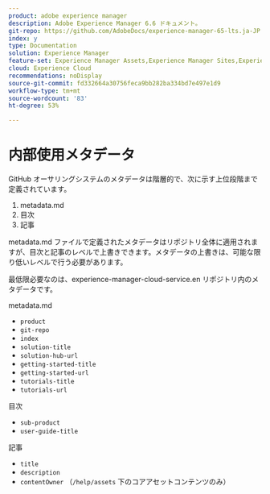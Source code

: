 ```yaml
---
product: adobe experience manager
description: Adobe Experience Manager 6.6 ドキュメント。
git-repo: https://github.com/AdobeDocs/experience-manager-65-lts.ja-JP
index: y
type: Documentation
solution: Experience Manager
feature-set: Experience Manager Assets,Experience Manager Sites,Experience Manager, Experience Manager Forms, Experience Manager Cloud Manager
cloud: Experience Cloud
recommendations: noDisplay
source-git-commit: fd332664a30756feca9bb282ba334bd7e497e1d9
workflow-type: tm+mt
source-wordcount: '83'
ht-degree: 53%

---
```



# 内部使用メタデータ

GitHub オーサリングシステムのメタデータは階層的で、次に示す上位段階まで定義されています。

1. metadata.md
1. 目次
1. 記事

metadata.md ファイルで定義されたメタデータはリポジトリ全体に適用されますが、目次と記事のレベルで上書きできます。メタデータの上書きは、可能な限り低いレベルで行う必要があります。

最低限必要なのは、experience-manager-cloud-service.en リポジトリ内のメタデータです。

metadata.md

* `product`
* `git-repo`
* `index`
* `solution-title`
* `solution-hub-url`
* `getting-started-title`
* `getting-started-url`
* `tutorials-title`
* `tutorials-url`

目次

* `sub-product`
* `user-guide-title`

記事

* `title`
* `description`
* `contentOwner` （`/help/assets` 下のコアアセットコンテンツのみ）